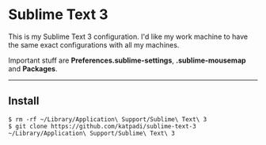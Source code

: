 Sublime Text 3
===


This is my Sublime Text 3 configuration. I'd like my work machine to have the same exact configurations with all my machines.

Important stuff are **Preferences.sublime-settings**, **.sublime-mousemap** and **Packages**.

---


Install
---

    $ rm -rf ~/Library/Application\ Support/Sublime\ Text\ 3
    $ git clone https://github.com/katpadi/sublime-text-3 ~/Library/Application\ Support/Sublime\ Text\ 3
